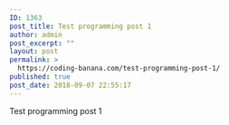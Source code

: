 ```yaml
---
ID: 1363
post_title: Test programming post 1
author: admin
post_excerpt: ""
layout: post
permalink: >
  https://coding-banana.com/test-programming-post-1/
published: true
post_date: 2018-09-07 22:55:17
---
```

Test programming post 1